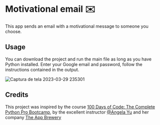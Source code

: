 # Motivational email ✉️

This app sends an email with a motivational message to someone you choose.

## Usage

You can download the project and run the main file as long as you have Python installed. Enter your Google email and password, follow the instructions contained in the output.

![Captura de tela 2023-03-29 235301](https://user-images.githubusercontent.com/122944322/228716599-1413a259-07c2-4f15-b370-70af01487249.png)

## Credits
This project was inspired by the course [100 Days of Code: The Complete Python Pro Bootcamp](https://www.udemy.com/course/100-days-of-code/), by the excellent instructor [@Angela Yu](https://github.com/angelabauer) and her company [The App Brewery](https://appbrewery.com/)

